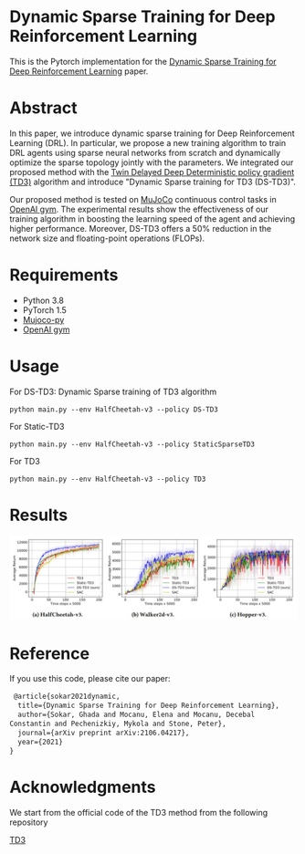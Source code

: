 # Dynamic Sparse Training for Deep Reinforcement Learning

This is the Pytorch implementation for the [Dynamic Sparse Training for Deep Reinforcement Learning](https://arxiv.org/pdf/2106.04217.pdf) paper.

# Abstract
In this paper, we introduce dynamic sparse training for Deep Reinforcement Learning (DRL). In particular, we propose a new training algorithm to train DRL agents using sparse neural networks from scratch and dynamically optimize the sparse topology jointly with the parameters. We integrated our proposed method with the [Twin Delayed Deep Deterministic policy gradient (TD3)](https://arxiv.org/abs/1802.09477) algorithm and introduce "Dynamic Sparse training for TD3 (DS-TD3)". 

Our proposed method is tested on [MuJoCo](http://www.mujoco.org/) continuous control tasks in [OpenAI gym](https://github.com/openai/gym).
The experimental results show the effectiveness of our training algorithm in boosting the learning speed of the agent and achieving higher performance. Moreover, DS-TD3 offers a 50% reduction in the network size and floating-point operations (FLOPs).

# Requirements
* Python 3.8
* PyTorch 1.5
* [Mujoco-py](https://github.com/openai/mujoco-py) 
* [OpenAI gym](https://github.com/openai/gym)

# Usage

For DS-TD3: Dynamic Sparse training of TD3 algorithm 
```
python main.py --env HalfCheetah-v3 --policy DS-TD3
```

For Static-TD3
```
python main.py --env HalfCheetah-v3 --policy StaticSparseTD3
```

For TD3
```
python main.py --env HalfCheetah-v3 --policy TD3
```

# Results
![](results.JPG)
# Reference 

If you use this code, please cite our paper:
```
 @article{sokar2021dynamic,
  title={Dynamic Sparse Training for Deep Reinforcement Learning},
  author={Sokar, Ghada and Mocanu, Elena and Mocanu, Decebal Constantin and Pechenizkiy, Mykola and Stone, Peter},
  journal={arXiv preprint arXiv:2106.04217},
  year={2021}
}
```

# Acknowledgments
We start from the official code of the TD3 method from the following repository

[TD3](https://github.com/sfujim/TD3)
